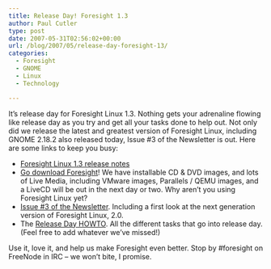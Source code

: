 ```yaml
---
title: Release Day! Foresight 1.3
author: Paul Cutler
type: post
date: 2007-05-31T02:56:02+00:00
url: /blog/2007/05/release-day-foresight-13/
categories:
  - Foresight
  - GNOME
  - Linux
  - Technology

---
```

It&#8217;s release day for Foresight Linux 1.3. Nothing gets your adrenaline flowing like release day as you try and get all your tasks done to help out. Not only did we release the latest and greatest version of Foresight Linux, including GNOME 2.18.2 also released today, Issue #3 of the Newsletter is out. Here are some links to keep you busy:

  * [Foresight Linux 1.3 release notes][1]
  * [Go download Foresight][2]! We have installable CD & DVD images, and lots of Live Media, including VMware images, Parallels / QEMU images, and a LiveCD will be out in the next day or two. Why aren&#8217;t you using Foresight Linux yet? 
  * [Issue #3 of the Newsletter][3]. Including a first look at the next generation version of Foresight Linux, 2.0.
  * The [Release Day HOWTO][3]. All the different tasks that go into release day. (Feel free to add whatever we&#8217;ve missed!)

Use it, love it, and help us make Foresight even better. Stop by #foresight on FreeNode in IRC &#8211; we won&#8217;t bite, I promise.

 [1]: http://www.foresightlinux.org/releases/1_3/
 [2]: http://www.foresightlinux.org/downloads/
 [3]: http://wiki.foresightlinux.com/confluence/pages/viewrecentblogposts.action?key=newsletter